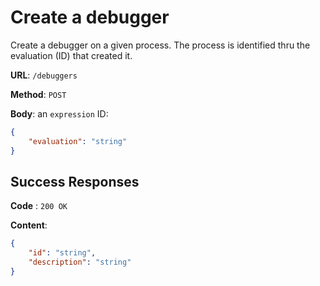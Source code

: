 # Create a debugger

Create a debugger on a given process. The process is identified thru the evaluation (ID) that created it.

**URL**: `/debuggers`

**Method**: `POST`

**Body**: an `expression` ID:

```json
{
	"evaluation": "string"
}
```

## Success Responses

**Code** : `200 OK`

**Content**:

```json
{
	"id": "string",
	"description": "string"
}
```
